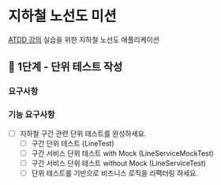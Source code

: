 # 지하철 노선도 미션
[ATDD 강의](https://edu.nextstep.camp/c/R89PYi5H) 실습을 위한 지하철 노선도 애플리케이션

## 🚀 1단계 - 단위 테스트 작성

### 요구사항

### 기능 요구사항
- [ ] 지하철 구간 관련 단위 테스트를 완성하세요.
    - [ ] 구간 단위 테스트 (LineTest)
    - [ ] 구간 서비스 단위 테스트 with Mock (LineServiceMockTest)
    - [ ] 구간 서비스 단위 테스트 without Mock (LineServiceTest)
    - [ ] 단위 테스트를 기반으로 비즈니스 로직을 리팩터링 하세요.